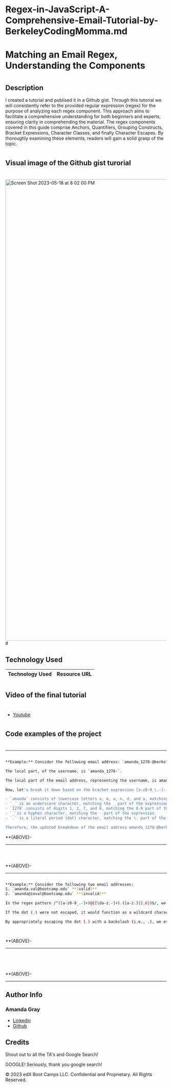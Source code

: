 # Regex-in-JavaScript-A-Comprehensive-Email-Tutorial-by-BerkeleyCodingMomma.md
#
# Matching an Email Regex, Understanding the Components
#
## Description 
I created a tutorial and publised it in a Github gist. Through this tutorial we will consistently refer to the provided regular expression (regex) for the purpose of analyzing each regex component. This approach aims to facilitate a comprehensive understanding for both beginners and experts, ensuring clarity in comprehending the material. The regex components covered in this guide comprise Anchors, Quantifiers, Grouping Constructs, Bracket Expressions, Character Classes, and finally Character Escapes. By thoroughly examining these elements, readers will gain a solid grasp of the topic.
#
## Visual image of the Github gist turorial
#
<img width="1437" alt="Screen Shot 2023-05-18 at 8 02 00 PM" src="https://github.com/Berkeleycodingmomma/Regex-in-JavaScript-A-Comprehensive-Email-Tutorial-by-BerkeleyCodingMomma.md/assets/127444682/6d3bb6d1-cb19-46d7-b408-862d38eeee96">
#

## Technology Used 

| Technology Used         | Resource URL           | 
| ------------- |:-------------:| 


#

## Video of the final tutorial
#
* [Youtube](https://youtu.be/3Mm9cNflXwk)
#

## Code examples of the project

#
--------------------------------------------------------------------------------------------------------------------------------------------------------

 ```sh

**Example:** Consider the following email address: `amanda_1278-@berkeleybootcamp.edu`

The local part, of the username, is `amanda_1278-`.

The local part of the email address, representing the username, is amanda_1278-.

Now, let's break it down based on the bracket expression [a-z0-9_\.-]:

- `amanda` consists of lowercase letters a, m, a, n, d, and a, matching the a-z part of the expression.
- `_` is an underscore character, matching the _ part of the expression.
- `1278` consists of digits 1, 2, 7, and 8, matching the 0-9 part of the expression.
- `_`is a hyphen character, matching the - part of the expression.
- `.` is a literal period (dot) character, matching the \. part of the expression.

Therefore, the updated breakdown of the email address amanda_1278-@berkeleybootcamp.edu aligns with the bracket expression and its respective components.

```

**(ABOVE)- 

--------------------------------------------------------------------------------------------------------------------------------------------------------

```sh

  


```

**(ABOVE)- 

--------------------------------------------------------------------------------------------------------------------------------------------------------

```sh

**Example:** Consider the following two email addresses:
1. `amanda.val@bootcamp.edu` **(valid)**
2. `amanda@inval@bootcamp.edu` **(invalid)**

In the regex pattern /^([a-z0-9_.-]+)@([\da-z.-]+).([a-z.]{2,6})$/, we utilize the backslash to escape the dot (.) within the pattern. Specifically, . is employed to match a literal period character within an email address. This approach guarantees the accurate identification of valid email addresses, as demonstrated in the email address amanda.val@bootcamp.edu (valid), while correctly dismissing invalid email addresses, as illustrated in the email address amanda@inval@bootcamp.edu (invalid).

If the dot (.) were not escaped, it would function as a wildcard character, potentially matching any character in its place. Consequently, the regex would erroneously identify invalid email addresses.

By appropriately escaping the dot (.) with a backslash (i.e., .), we establish that the regex only matches valid email addresses that contain literal periods in the appropriate positions. This practice prevents the dot from behaving as a wildcard and ensures more precise pattern matching.

    
```

**(ABOVE)- 

--------------------------------------------------------------------------------------------------------------------------------------------------------

```sh
  




```
**(ABOVE)- 

--------------------------------------------------------------------------------------------------------------------------------------------------------

## Author Info

### Amanda Gray

* [Linkedin](https://www.linkedin.com/in/amanda-gray-831a65254/)
* [Github]()

## Credits

Shout out to all the TA's and Google Search!

GOOGLE!  Seriously, thank you google search!





© 2023 edX Boot Camps LLC. Confidential and Proprietary. All Rights Reserved.










